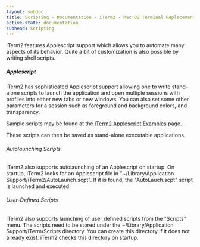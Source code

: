 ```yaml
---
layout: subdoc
title: Scripting - Documentation - iTerm2 - Mac OS Terminal Replacement
active-state: documentation
subhead: Scripting
---
```

iTerm2 features Applescript support which allows you to automate many aspects of its behavior. Quite a bit of customization is also possible by writing shell scripts.
<h5>Applescript</h5>
iTerm2 has sophisticated Applescript support allowing one to write stand-alone scripts to launch the application and open multiple sessions with profiles into either new tabs or new windows. You can also set some other parameters for a session such as foreground and background colors, and transparency.

Sample scripts may be found at the <a href="https://code.google.com/p/iterm2/wiki/AppleScript">iTerm2 Applescript Examples</a> page.

These scripts can then be saved as stand-alone executable applications.
<h6 class="question">Autolaunching Scripts</h6>
iTerm2 also supports autolaunching of an Applescript on startup. On startup, iTerm2 looks for an Applescript file in "~/Library/Application Support/iTerm2/AutoLaunch.scpt". If it is found, the "AutoLauch.scpt" script is launched and executed.
<h6 class="question">User-Defined Scripts</h6>
iTerm2 also supports launching of user defined scripts from the "Scripts" menu. The scripts need to be stored under the ~/Library/Application Support/iTerm/Scripts directory. You can create this directory if it does not already exist. iTerm2 checks this directory on startup.
